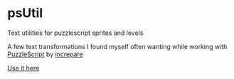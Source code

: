 # psUtil
Text utilities for puzzlescript sprites and levels

A few text transformations I found myself often wanting while working with [PuzzleScript](https://github.com/increpare/PuzzleScript) by [increpare](https://github.com/increpare)

[Use it here](https://jcmiller11.github.io/psUtil/)
